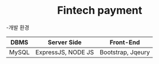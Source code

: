 <br/><h1 align="center">Fintech payment</h1>

-개발 환경


| DBMS | Server Side | Front-End |
|:----:|:----:|:----:|
| MySQL | ExpressJS, NODE JS | Bootstrap, Jqeury|

 
